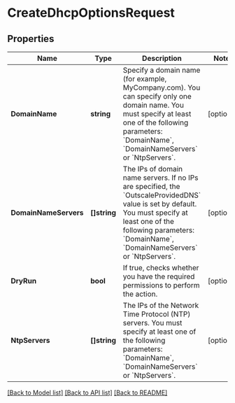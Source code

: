 # CreateDhcpOptionsRequest

## Properties

Name | Type | Description | Notes
------------ | ------------- | ------------- | -------------
**DomainName** | **string** | Specify a domain name (for example, MyCompany.com). You can specify only one domain name. You must specify at least one of the following parameters: &#x60;DomainName&#x60;, &#x60;DomainNameServers&#x60; or &#x60;NtpServers&#x60;. | [optional] 
**DomainNameServers** | **[]string** | The IPs of domain name servers. If no IPs are specified, the &#x60;OutscaleProvidedDNS&#x60; value is set by default. You must specify at least one of the following parameters: &#x60;DomainName&#x60;, &#x60;DomainNameServers&#x60; or &#x60;NtpServers&#x60;. | [optional] 
**DryRun** | **bool** | If true, checks whether you have the required permissions to perform the action. | [optional] 
**NtpServers** | **[]string** | The IPs of the Network Time Protocol (NTP) servers. You must specify at least one of the following parameters: &#x60;DomainName&#x60;, &#x60;DomainNameServers&#x60; or &#x60;NtpServers&#x60;. | [optional] 

[[Back to Model list]](../README.md#documentation-for-models) [[Back to API list]](../README.md#documentation-for-api-endpoints) [[Back to README]](../README.md)


